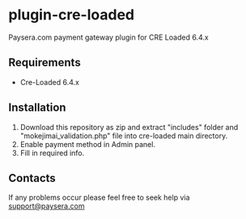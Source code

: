 plugin-cre-loaded
=================

Paysera.com payment gateway plugin for CRE Loaded 6.4.x

Requirements
------------

- Cre-Loaded 6.4.x

Installation
------------

1. Download this repository as zip and extract "includes" folder and "mokejimai_validation.php" file into cre-loaded main directory.
2. Enable payment method in Admin panel.
3. Fill in required info.

Contacts
--------

If any problems occur please feel free to seek help via support@paysera.com